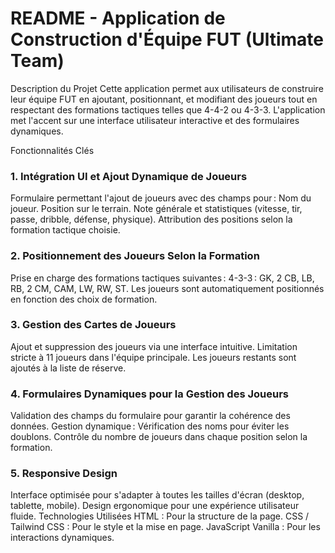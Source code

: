 # README - Application de Construction d'Équipe FUT (Ultimate Team)
Description du Projet
Cette application permet aux utilisateurs de construire leur équipe FUT en ajoutant, positionnant, et modifiant des joueurs tout en respectant des formations tactiques telles que 4-4-2 ou 4-3-3. L'application met l'accent sur une interface utilisateur interactive et des formulaires dynamiques.

Fonctionnalités Clés
### 1. Intégration UI et Ajout Dynamique de Joueurs
Formulaire permettant l'ajout de joueurs avec des champs pour :
Nom du joueur.
Position sur le terrain.
Note générale et statistiques (vitesse, tir, passe, dribble, défense, physique).
Attribution des positions selon la formation tactique choisie.
### 2. Positionnement des Joueurs Selon la Formation
Prise en charge des formations tactiques suivantes :
4-3-3 : GK, 2 CB, LB, RB, 2 CM, CAM, LW, RW, ST.
Les joueurs sont automatiquement positionnés en fonction des choix de formation.
### 3. Gestion des Cartes de Joueurs
Ajout et suppression des joueurs via une interface intuitive.
Limitation stricte à 11 joueurs dans l'équipe principale.
Les joueurs restants sont ajoutés à la liste de réserve.
### 4. Formulaires Dynamiques pour la Gestion des Joueurs
Validation des champs du formulaire pour garantir la cohérence des données.
Gestion dynamique :
Vérification des noms pour éviter les doublons.
Contrôle du nombre de joueurs dans chaque position selon la formation.
### 5. Responsive Design
Interface optimisée pour s'adapter à toutes les tailles d'écran (desktop, tablette, mobile).
Design ergonomique pour une expérience utilisateur fluide.
Technologies Utilisées
HTML : Pour la structure de la page.
CSS / Tailwind CSS : Pour le style et la mise en page.
JavaScript Vanilla : Pour les interactions dynamiques.
